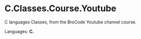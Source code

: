 # C.Classes.Course.Youtube
C languages Classes, from the BroCode Youtube channel course. 

<p>Languages: <b>C.</b></p>
